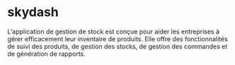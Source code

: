 # skydash
L'application de gestion de stock est conçue pour aider les entreprises à gérer efficacement leur inventaire de produits. Elle offre des fonctionnalités de suivi des produits, de gestion des stocks, de gestion des commandes et de génération de rapports.
